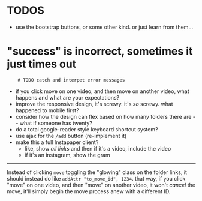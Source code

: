 # TODOS

* use the bootstrap buttons, or some other kind. or just learn from them...
# "success" is incorrect, sometimes it just times out
        # TODO catch and interpet error messages
* if you click move on one video, and then move on another video, what happens and what are your expectations?
* improve the responsive design, it's screwy. it's *so* screwy. what happened to mobile first?
* consider how the design can flex based on how many folders there are -- what if someone has twenty?
* do a total google-reader style keyboard shortcut system?
* use ajax for the `/add` button (re-implement it)
* make this a full Instapaper client?
    * like, show *all links* and then if it's a video, include the video
    * if it's an instagram, show the gram

* * *

Instead of clicking `move` toggling the "glowing" class on the folder links, it should instead do like `addAttr "to_move_id", 1234`. that way, if you click "move" on one video, and then "move" on another video, it won't *cancel* the move, it'll simply begin the move process anew with a different ID.